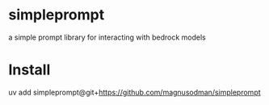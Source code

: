 # simpleprompt
a simple prompt library for interacting with bedrock models

# Install
uv add simpleprompt@git+https://github.com/magnusodman/simpleprompt
